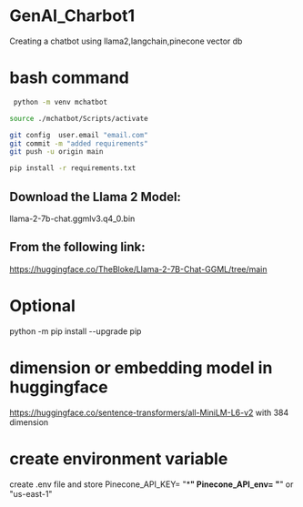 # GenAI_Charbot1
Creating a chatbot using llama2,langchain,pinecone vector db

# bash command
``` bash
 python -m venv mchatbot
 ```

``` bash
source ./mchatbot/Scripts/activate
```

```bash
git config  user.email "email.com"
git commit -m "added requirements"
git push -u origin main
```

``` bash
pip install -r requirements.txt
```

## Download the Llama 2 Model:

llama-2-7b-chat.ggmlv3.q4_0.bin


## From the following link:
https://huggingface.co/TheBloke/Llama-2-7B-Chat-GGML/tree/main

# Optional
python -m pip install --upgrade pip


# dimension or embedding model in huggingface
https://huggingface.co/sentence-transformers/all-MiniLM-L6-v2
 with 384 dimension


 # create environment variable
 create .env file and store Pinecone_API_KEY= "*******"
Pinecone_API_env= "******" or "us-east-1"
